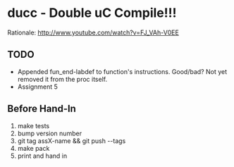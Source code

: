 # ducc - Double uC Compile!!!

Rationale: <http://www.youtube.com/watch?v=FJ_VAh-V0EE>

## TODO

 * Appended fun_end-labdef to function's instructions. Good/bad? Not yet removed it from the proc itself.
 * Assignment 5

## Before Hand-In

 1. make tests
 2. bump version number
 3. git tag assX-name && git push --tags
 4. make pack
 5. print and hand in
